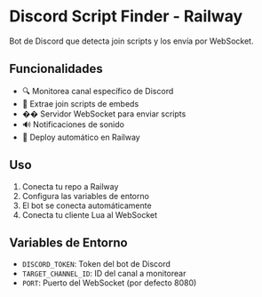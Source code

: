# Discord Script Finder - Railway

Bot de Discord que detecta join scripts y los envía por WebSocket.

## Funcionalidades

- 🔍 Monitorea canal específico de Discord
- 📡 Extrae join scripts de embeds
- �� Servidor WebSocket para enviar scripts
- 🔊 Notificaciones de sonido
- 🚀 Deploy automático en Railway

## Uso

1. Conecta tu repo a Railway
2. Configura las variables de entorno
3. El bot se conecta automáticamente
4. Conecta tu cliente Lua al WebSocket

## Variables de Entorno

- `DISCORD_TOKEN`: Token del bot de Discord
- `TARGET_CHANNEL_ID`: ID del canal a monitorear
- `PORT`: Puerto del WebSocket (por defecto 8080)